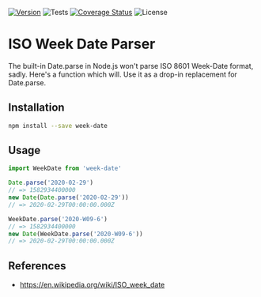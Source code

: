 [![Version](https://img.shields.io/npm/v/week-date)](https://www.npmjs.com/package/week-date)
![Tests](https://github.com/philihp/week-date/workflows/tests/badge.svg)
[![Coverage Status](https://coveralls.io/repos/github/philihp/week-date/badge.svg?branch=master&force=reload)](https://coveralls.io/github/philihp/week-date?branch=master)
![License](https://img.shields.io/npm/l/week-date)

# ISO Week Date Parser

The built-in Date.parse in Node.js won't parse ISO 8601 Week-Date format, sadly. Here's a function which will. Use it as a drop-in replacement for Date.parse.

## Installation

```bash
npm install --save week-date
```

## Usage

```javascript
import WeekDate from 'week-date'

Date.parse('2020-02-29')
// => 1582934400000
new Date(Date.parse('2020-02-29'))
// => 2020-02-29T00:00:00.000Z

WeekDate.parse('2020-W09-6')
// => 1582934400000
new Date(WeekDate.parse('2020-W09-6'))
// => 2020-02-29T00:00:00.000Z
```

## References

- https://en.wikipedia.org/wiki/ISO_week_date
